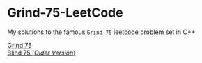 # Grind-75-LeetCode
My solutions to the famous `Grind 75` leetcode problem set in C++

[Grind 75](https://www.techinterviewhandbook.org/grind75)
<br>
[Blind 75 (*Older Version*)](https://leetcode.com/discuss/general-discussion/460599/blind-75-leetcode-questions)
